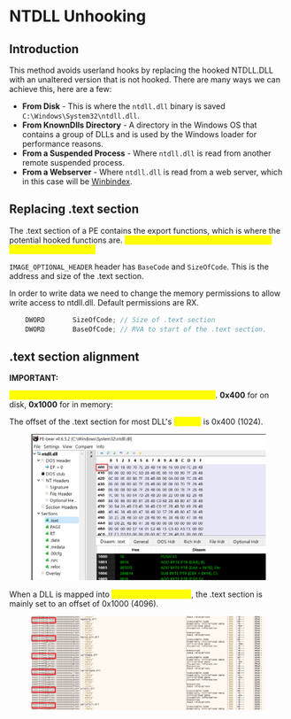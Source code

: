 # NTDLL Unhooking

## Introduction

This method avoids userland hooks by replacing the hooked NTDLL.DLL with an unaltered version that is not hooked. There are many ways we can achieve this, here are a few:

* **From Disk** - This is where the `ntdll.dll` binary is saved `C:\Windows\System32\ntdll.dll`.
* **From KnownDlls Directory** - A directory in the Windows OS that contains a group of DLLs and is used by the Windows loader for performance reasons.
* **From a Suspended Process** - Where `ntdll.dll` is read from another remote suspended process.
* **From a Webserver** - Where `ntdll.dll` is read from a web server, which in this case will be [Winbindex](https://winbindex.m417z.com/).

##

## Replacing .text section

The .text section of a PE contains the export functions, which is where the potential hooked functions are. <mark style="color:yellow;">**Replacing the .text section requires it's base address and size.**</mark>&#x20;

`IMAGE_OPTIONAL_HEADER` header has `BaseCode` and `SizeOfCode`. This is the address and size of the .text section.

In order to write data we need to change the memory permissions to allow write access to ntdll.dll. Default permissions are RX.

```c
    DWORD       SizeOfCode; // Size of .text section
    DWORD       BaseOfCode; // RVA to start of the .text section.
```

###

## .text section alignment

**IMPORTANT:**

<mark style="color:yellow;">**The offset of a DLL on disk and in memory are different**</mark>. **0x400** for on disk, **0x1000** for in memory:

The offset of the .text section for most DLL's <mark style="color:yellow;">**on disk**</mark> is 0x400 (1024).

<figure><img src="../../../.gitbook/assets/image (6) (1) (1) (1) (1).png" alt=""><figcaption></figcaption></figure>

When a DLL is mapped into <mark style="color:yellow;">**memory of a process**</mark>, the .text section is mainly set to an offset of 0x1000 (4096).

<figure><img src="../../../.gitbook/assets/image (1) (1) (1) (1) (1) (1) (1) (1) (1) (1) (1) (1) (1) (1) (1) (1) (1) (1) (1) (1).png" alt=""><figcaption></figcaption></figure>
